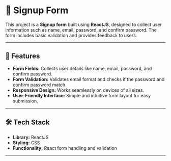 # 📝 Signup Form

This project is a **Signup form** built using **ReactJS**, designed to collect user information such as name, email, password, and confirm password. The form includes basic validation and provides feedback to users.

---

## 📱 Features

- **Form Fields:** Collects user details like name, email, password, and confirm password.  
- **Form Validation:** Validates email format and checks if the password and confirm password match.  
- **Responsive Design:** Works seamlessly on devices of all sizes.  
- **User-Friendly Interface:** Simple and intuitive form layout for easy submission.

---

## 🛠️ Tech Stack

- **Library:** ReactJS  
- **Styling:** CSS  
- **Functionality:** React form handling and validation  

---
